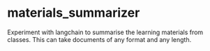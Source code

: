 # materials_summarizer

Experiment with langchain to summarise the learning materials from classes. This can take documents of any format and any length.
